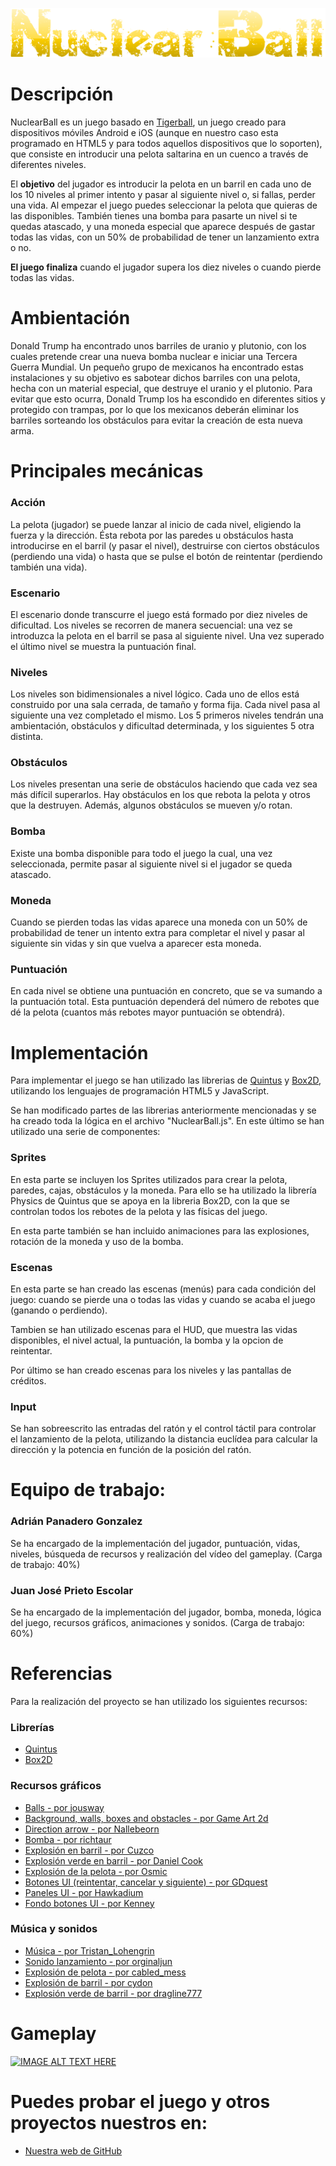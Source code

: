 ![alt text](https://github.com/AdriPanG/DVI/blob/master/NuclearBall/images/Title.png "Nuclear Ball")

# Descripción

NuclearBall es un juego basado en [Tigerball](https://play.google.com/store/apps/details?id=com.Laxarus.TigerBall&hl=es), un juego creado para dispositivos móviles Android e iOS (aunque en nuestro caso esta programado en HTML5 y para todos aquellos dispositivos que lo soporten), que consiste en introducir una pelota saltarina en un cuenco a través de diferentes niveles.

El **objetivo** del jugador es introducir la pelota en un barril en cada uno de los 10 niveles al primer intento y pasar al siguiente nivel o, si fallas, perder una vida. Al empezar el juego puedes seleccionar la pelota que quieras de las disponibles. También tienes una bomba para pasarte un nivel si te quedas atascado, y una moneda especial que aparece después de gastar todas las vidas, con un 50% de probabilidad de tener un lanzamiento extra o no.

**El juego finaliza** cuando el jugador supera los diez niveles o cuando pierde todas las vidas.

# Ambientación

Donald Trump ha encontrado unos barriles de uranio y plutonio, con los cuales pretende crear una nueva bomba nuclear e iniciar una Tercera Guerra Mundial. Un pequeño grupo de mexicanos ha encontrado estas instalaciones y su objetivo es sabotear dichos barriles con una pelota, hecha con un material especial, que destruye el uranio y el plutonio. Para evitar que esto ocurra, Donald Trump los ha escondido en diferentes sitios y protegido con trampas, por lo que los mexicanos deberán eliminar los barriles sorteando los obstáculos para evitar la creación de esta nueva arma.

# Principales mecánicas

### Acción

La pelota (jugador) se puede lanzar al inicio de cada nivel, eligiendo la fuerza y la dirección. Ésta rebota por las paredes u obstáculos hasta introducirse en el barril (y pasar el nivel), destruirse con ciertos obstáculos (perdiendo una vida) o hasta que se pulse el botón de reintentar (perdiendo también una vida).


### Escenario

El escenario donde transcurre el juego está formado por diez niveles de dificultad. Los niveles se recorren de manera secuencial: una vez se introduzca la pelota en el barril se pasa al siguiente nivel. Una vez superado el último nivel se muestra la puntuación final.

### Niveles

Los niveles son bidimensionales a nivel lógico. Cada uno de ellos está construido por una sala cerrada, de tamaño y forma fija. Cada nivel pasa al siguiente una vez completado el mismo. Los 5 primeros niveles tendrán una ambientación, obstáculos y dificultad determinada, y los siguientes 5 otra distinta.

### Obstáculos

Los niveles presentan una serie de obstáculos haciendo que cada vez sea más difícil superarlos. Hay obstáculos en los que rebota la pelota y otros que la destruyen. Además, algunos obstáculos se mueven y/o rotan.

### Bomba

Existe una bomba disponible para todo el juego la cual, una vez seleccionada, permite pasar al siguiente nivel si el jugador se queda atascado.

###  Moneda

Cuando se pierden todas las vidas aparece una moneda con un 50% de probabilidad de tener un intento extra para completar el nivel y pasar al siguiente sin vidas y sin que vuelva a aparecer esta moneda.

### Puntuación

En cada nivel se obtiene una puntuación en concreto, que se va sumando a la puntuación total. Esta puntuación dependerá del número de rebotes que dé la pelota (cuantos más rebotes mayor puntuación se obtendrá).

# Implementación

Para implementar el juego se han utilizado las librerias de [Quintus](http://www.html5quintus.com/) y [Box2D](http://box2d.org/), utilizando los lenguajes de programación HTML5 y JavaScript. 

Se han modificado partes de las librerias anteriormente mencionadas y se ha creado toda la lógica en el archivo "NuclearBall.js". En este último se han utilizado una serie de componentes:

### Sprites

En esta parte se incluyen los Sprites utilizados para crear la pelota, paredes, cajas, obstáculos y la moneda. Para ello se ha utilizado la librería Physics de Quintus que se apoya en la libreria Box2D, con la que se controlan todos los rebotes de la pelota y las físicas del juego.

En esta parte también se han incluido animaciones para las explosiones, rotación de la moneda y uso de la bomba.

### Escenas

En esta parte se han creado las escenas (menús) para cada condición del juego: cuando se pierde una o todas las vidas y cuando se acaba el juego (ganando o perdiendo).

Tambien se han utilizado escenas para el HUD, que muestra las vidas disponibles, el nivel actual, la puntuación, la bomba y la opcion de reintentar. 

Por último se han creado escenas para los niveles y las pantallas de créditos.

### Input

Se han sobreescrito las entradas del ratón y el control táctil para controlar el lanzamiento de la pelota, utilizando la distancia euclídea para calcular la dirección y la potencia en función de la posición del ratón.

#  Equipo de trabajo:

### Adrián Panadero Gonzalez

Se ha encargado de la implementación del jugador, puntuación, vidas, niveles, búsqueda de recursos y realización del vídeo del gameplay. (Carga de trabajo: 40%)

### Juan José Prieto Escolar

Se ha encargado de la implementación del jugador, bomba, moneda, lógica del juego, recursos gráficos, animaciones y sonidos. (Carga de trabajo: 60%)

# Referencias

Para la realización del proyecto se han utilizado los siguientes recursos:

### Librerías

* [Quintus](http://www.html5quintus.com/)
* [Box2D](http://box2d.org/)

### Recursos gráficos

* [Balls - por jousway](http://jousway.deviantart.com)
* [Background, walls, boxes and obstacles - por Game Art 2d](http://www.gameart2d.com)
* [Direction arrow - por Nallebeorn](https://opengameart.org/users/nallebeorn)
* [Bomba - por richtaur](https://opengameart.org/users/richtaur)
* [Explosión en barril - por Cuzco](https://opengameart.org/users/cuzco)
* [Explosión verde en barril - por Daniel Cook](http://hasgraphics.com/8-bit-sinistar-clone-graphics/)
* [Explosión de la pelota - por Osmic](https://opengameart.org/users/osmic)
* [Botones UI (reintentar, cancelar y siguiente) - por GDquest](https://opengameart.org/users/gdquest)
* [Paneles UI - por Hawkadium](https://opengameart.org/users/hawkadium)
* [Fondo botones UI - por Kenney](https://opengameart.org/users/kenney)

### Música y sonidos

* [Música - por Tristan_Lohengrin](https://www.freesound.org/people/Tristan_Lohengrin/)
* [Sonido lanzamiento - por orginaljun](https://www.freesound.org/people/orginaljun/)
* [Explosión de pelota - por cabled_mess](https://www.freesound.org/people/cabled_mess/)
* [Explosión de barril - por cydon](https://www.freesound.org/people/cydon/)
* [Explosión verde de barril - por dragline777](https://www.freesound.org/people/dragline777/)

# Gameplay

[![IMAGE ALT TEXT HERE](https://img.youtube.com/vi/kRqdO5gZ2QE/0.jpg)](https://www.youtube.com/watch?v=kRqdO5gZ2QE)

# Puedes probar el juego y otros proyectos nuestros en:

 - [Nuestra web de GitHub](https://adripang.github.io/DVI/)

